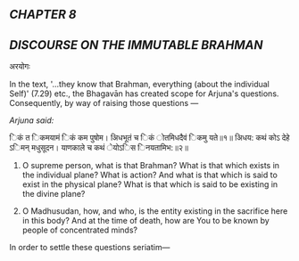## *CHAPTER 8*

## *DISCOURSE ON THE IMMUTABLE BRAHMAN*

अरयोगः

In the text, '…they know that Brahman, everything (about the individual Self)' (7.29) etc., the Bhagavān has created scope for Arjuna's questions. Consequently, by way of raising those questions —

*Arjuna said:*

िकं त िकमयामं िकं कम पुषोम। अिधभूतं च िकं ोतमिधदैवं िकमु यते॥१॥ अिधय: कथं कोऽ देहे ऽिमन् मधुसूदन। याणकाले च कथं ेयोऽिस िनयतामिभ:॥२॥

1. O supreme person, what is that Brahman? What is that which exists in the individual plane? What is action? And what is that which is said to exist in the physical plane? What is that which is said to be existing in the divine plane?

2. O Madhusudan, how, and who, is the entity existing in the sacrifice here in this body? And at the time of death, how are You to be known by people of concentrated minds?

In order to settle these questions seriatim—